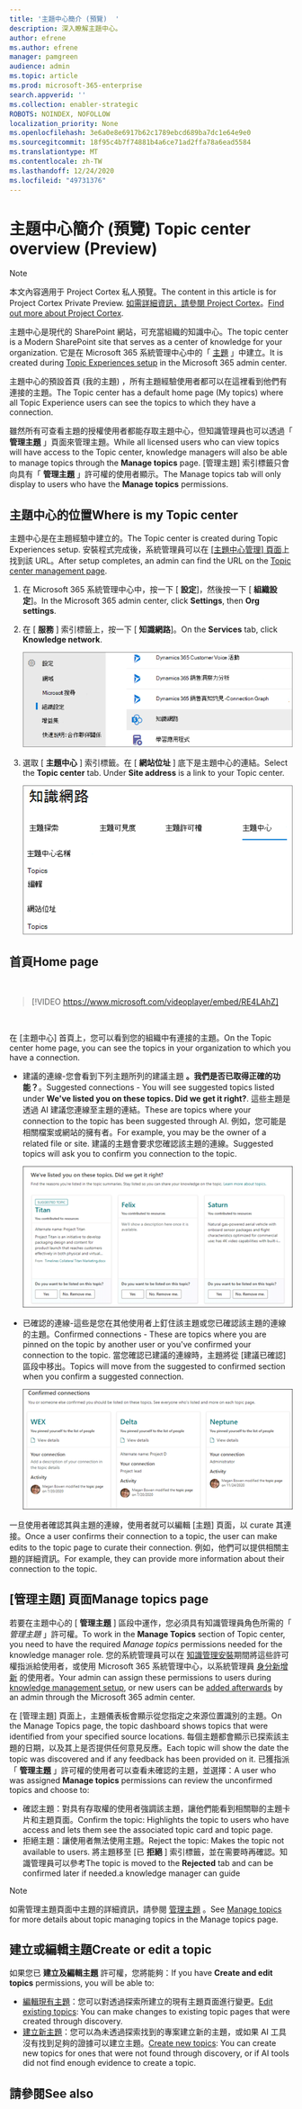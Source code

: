 ```yaml
---
title: '主題中心簡介 (預覽)  '
description: 深入瞭解主題中心。
author: efrene
ms.author: efrene
manager: pamgreen
audience: admin
ms.topic: article
ms.prod: microsoft-365-enterprise
search.appverid: ''
ms.collection: enabler-strategic
ROBOTS: NOINDEX, NOFOLLOW
localization_priority: None
ms.openlocfilehash: 3e6a0e8e6917b62c1789ebcd689ba7dc1e64e9e0
ms.sourcegitcommit: 18f95c4b7f74881b4a6ce71ad2ffa78a6ead5584
ms.translationtype: MT
ms.contentlocale: zh-TW
ms.lasthandoff: 12/24/2020
ms.locfileid: "49731376"
---
```

# <a name="topic-center-overview-preview"></a><span data-ttu-id="1ab1d-103">主題中心簡介 (預覽) </span><span class="sxs-lookup"><span data-stu-id="1ab1d-103">Topic center overview (Preview)</span></span>

> [!Note] 
> <span data-ttu-id="1ab1d-104">本文內容適用于 Project Cortex 私人預覽。</span><span class="sxs-lookup"><span data-stu-id="1ab1d-104">The content in this article is for Project Cortex Private Preview.</span></span> <span data-ttu-id="1ab1d-105">[如需詳細資訊，請參閱 Project Cortex](https://aka.ms/projectcortex)。</span><span class="sxs-lookup"><span data-stu-id="1ab1d-105">[Find out more about Project Cortex](https://aka.ms/projectcortex).</span></span>

<span data-ttu-id="1ab1d-106">主題中心是現代的 SharePoint 網站，可充當組織的知識中心。</span><span class="sxs-lookup"><span data-stu-id="1ab1d-106">The topic center is a Modern SharePoint site that serves as a center of knowledge for your organization.</span></span> <span data-ttu-id="1ab1d-107">它是在 Microsoft 365 系統管理中心中的「 [主題](set-up-topic-experiences.md) 」中建立。</span><span class="sxs-lookup"><span data-stu-id="1ab1d-107">It is created during [Topic Experiences setup](set-up-topic-experiences.md) in the Microsoft 365 admin center.</span></span>

<span data-ttu-id="1ab1d-108">主題中心的預設首頁 (我的主題) ，所有主題經驗使用者都可以在這裡看到他們有連接的主題。</span><span class="sxs-lookup"><span data-stu-id="1ab1d-108">The Topic center has a default home page (My topics) where all Topic Experience users can see the topics to which they have a connection.</span></span> 

<span data-ttu-id="1ab1d-109">雖然所有可查看主題的授權使用者都能存取主題中心，但知識管理員也可以透過「 **管理主題** 」頁面來管理主題。</span><span class="sxs-lookup"><span data-stu-id="1ab1d-109">While all licensed users who can view topics will have access to the Topic center, knowledge managers will also be able to manage topics through the **Manage topics** page.</span></span> <span data-ttu-id="1ab1d-110">[管理主題] 索引標籤只會向具有「 **管理主題** 」許可權的使用者顯示。</span><span class="sxs-lookup"><span data-stu-id="1ab1d-110">The Manage topics tab will only display to users who have the **Manage topics** permissions.</span></span> 

## <a name="where-is-my-topic-center"></a><span data-ttu-id="1ab1d-111">主題中心的位置</span><span class="sxs-lookup"><span data-stu-id="1ab1d-111">Where is my Topic center</span></span>

<span data-ttu-id="1ab1d-112">主題中心是在主題經驗中建立的。</span><span class="sxs-lookup"><span data-stu-id="1ab1d-112">The Topic center is created during Topic Experiences setup.</span></span> <span data-ttu-id="1ab1d-113">安裝程式完成後，系統管理員可以在 [ [主題中心管理] 頁面](https://docs.microsoft.com/microsoft-365/knowledge/topic-experiences-administration#to-access-topics-management-settings)上找到該 URL。</span><span class="sxs-lookup"><span data-stu-id="1ab1d-113">After setup completes, an admin can find the URL on the [Topic center management page](https://docs.microsoft.com/microsoft-365/knowledge/topic-experiences-administration#to-access-topics-management-settings).</span></span>


1. <span data-ttu-id="1ab1d-114">在 Microsoft 365 系統管理中心中，按一下 [ **設定**]，然後按一下 [ **組織設定**]。</span><span class="sxs-lookup"><span data-stu-id="1ab1d-114">In the Microsoft 365 admin center, click **Settings**, then **Org settings**.</span></span>
2. <span data-ttu-id="1ab1d-115">在 [ **服務** ] 索引標籤上，按一下 [ **知識網路**]。</span><span class="sxs-lookup"><span data-stu-id="1ab1d-115">On the **Services** tab, click **Knowledge network**.</span></span>

    ![將人員連線至知識](../media/admin-org-knowledge-options-completed.png) </br>

3. <span data-ttu-id="1ab1d-117">選取 [ **主題中心** ] 索引標籤。在 [ **網站位址** ] 底下是主題中心的連結。</span><span class="sxs-lookup"><span data-stu-id="1ab1d-117">Select the **Topic center** tab. Under **Site address** is a link to your Topic center.</span></span>

    ![知識網路-設定](../media/knowledge-network-settings-topic-center.png) </br>



## <a name="home-page"></a><span data-ttu-id="1ab1d-119">首頁</span><span class="sxs-lookup"><span data-stu-id="1ab1d-119">Home page</span></span>

</br>

> [!VIDEO https://www.microsoft.com/videoplayer/embed/RE4LAhZ]  

</br>


<span data-ttu-id="1ab1d-120">在 [主題中心] 首頁上，您可以看到您的組織中有連接的主題。</span><span class="sxs-lookup"><span data-stu-id="1ab1d-120">On the Topic center home page, you can see the topics in your organization to which you have a connection.</span></span>

- <span data-ttu-id="1ab1d-121">建議的連線-您會看到下列主題所列的建議主題 **。我們是否已取得正確的功能？**。</span><span class="sxs-lookup"><span data-stu-id="1ab1d-121">Suggested connections - You will see suggested topics listed under **We've listed you on these topics. Did we get it right?**.</span></span> <span data-ttu-id="1ab1d-122">這些主題是透過 AI 建議您連線至主題的連結。</span><span class="sxs-lookup"><span data-stu-id="1ab1d-122">These are topics where your connection to the topic has been suggested through AI.</span></span> <span data-ttu-id="1ab1d-123">例如，您可能是相關檔案或網站的擁有者。</span><span class="sxs-lookup"><span data-stu-id="1ab1d-123">For example, you may be the owner of a related file or site.</span></span> <span data-ttu-id="1ab1d-124">建議的主題會要求您確認該主題的連線。</span><span class="sxs-lookup"><span data-stu-id="1ab1d-124">Suggested topics will ask you to confirm you connection to the topic.</span></span>

   ![建議的連線](../media/knowledge-management/my-topics.png) </br>
 
- <span data-ttu-id="1ab1d-126">已確認的連線-這些是您在其他使用者上釘住該主題或您已確認該主題的連線的主題。</span><span class="sxs-lookup"><span data-stu-id="1ab1d-126">Confirmed connections - These are topics where you are pinned on the topic by another user or you've confirmed your connection to the topic.</span></span> <span data-ttu-id="1ab1d-127">當您確認已建議的連線時，主題將從 [建議已確認] 區段中移出。</span><span class="sxs-lookup"><span data-stu-id="1ab1d-127">Topics will move from the suggested to confirmed section when you confirm a suggested connection.</span></span>
 
   ![已確認主題](../media/knowledge-management/my-topics-confirmed.png) </br>

<span data-ttu-id="1ab1d-129">一旦使用者確認其與主題的連線，使用者就可以編輯 [主題] 頁面，以 curate 其連接。</span><span class="sxs-lookup"><span data-stu-id="1ab1d-129">Once a user confirms their connection to a topic, the user can make edits to the topic page to curate their connection.</span></span> <span data-ttu-id="1ab1d-130">例如，他們可以提供相關主題的詳細資訊。</span><span class="sxs-lookup"><span data-stu-id="1ab1d-130">For example, they can provide more information about their connection to the topic.</span></span>


## <a name="manage-topics-page"></a><span data-ttu-id="1ab1d-131">[管理主題] 頁面</span><span class="sxs-lookup"><span data-stu-id="1ab1d-131">Manage topics page</span></span>

<span data-ttu-id="1ab1d-132">若要在主題中心的 [ **管理主題** ] 區段中運作，您必須具有知識管理員角色所需的「 *管理主題* 」許可權。</span><span class="sxs-lookup"><span data-stu-id="1ab1d-132">To work in the **Manage Topics** section of Topic center, you need to have the required *Manage topics* permissions needed for the knowledge manager role.</span></span> <span data-ttu-id="1ab1d-133">您的系統管理員可以在 [知識管理安裝](set-up-topic-experiences.md)期間將這些許可權指派給使用者，或使用 Microsoft 365 系統管理中心，以系統管理員 [身分新增新](topic-experiences-knowledge-rules.md) 的使用者。</span><span class="sxs-lookup"><span data-stu-id="1ab1d-133">Your admin can assign these permissions to users during [knowledge management setup](set-up-topic-experiences.md), or new users can be [added afterwards](topic-experiences-knowledge-rules.md) by an admin through the Microsoft 365 admin center.</span></span>

<span data-ttu-id="1ab1d-134">在 [管理主題] 頁面上，主題儀表板會顯示從您指定之來源位置識別的主題。</span><span class="sxs-lookup"><span data-stu-id="1ab1d-134">On the Manage Topics page, the topic dashboard shows topics that were identified from your specified source locations.</span></span> <span data-ttu-id="1ab1d-135">每個主題都會顯示已探索該主題的日期，以及其上是否提供任何意見反應。</span><span class="sxs-lookup"><span data-stu-id="1ab1d-135">Each topic will show the date the topic was discovered and if any feedback has been provided on it.</span></span> <span data-ttu-id="1ab1d-136">已獲指派「 **管理主題** 」許可權的使用者可以查看未確認的主題，並選擇：</span><span class="sxs-lookup"><span data-stu-id="1ab1d-136">A user who was assigned **Manage topics** permissions can review the unconfirmed topics and choose to:</span></span>
- <span data-ttu-id="1ab1d-137">確認主題：對具有存取權的使用者強調該主題，讓他們能看到相關聯的主題卡片和主題頁面。</span><span class="sxs-lookup"><span data-stu-id="1ab1d-137">Confirm the topic: Highlights the topic to users who have access and lets them see the associated topic card and topic page.</span></span>
- <span data-ttu-id="1ab1d-138">拒絕主題：讓使用者無法使用主題。</span><span class="sxs-lookup"><span data-stu-id="1ab1d-138">Reject the topic: Makes the topic not available to users.</span></span> <span data-ttu-id="1ab1d-139">將主題移至 [已 **拒絕** ] 索引標籤，並在需要時再確認。知識管理員可以參考</span><span class="sxs-lookup"><span data-stu-id="1ab1d-139">The topic is moved to the **Rejected** tab and can be confirmed later if needed.a knowledge manager can guide</span></span> 

> [!Note] 
> <span data-ttu-id="1ab1d-140">如需管理主題頁面中主題的詳細資訊，請參閱 [管理主題](manage-topics.md) 。</span><span class="sxs-lookup"><span data-stu-id="1ab1d-140">See [Manage topics](manage-topics.md) for more details about topic managing topics in the Manage topics page.</span></span>


## <a name="create-or-edit-a-topic"></a><span data-ttu-id="1ab1d-141">建立或編輯主題</span><span class="sxs-lookup"><span data-stu-id="1ab1d-141">Create or edit a topic</span></span>

<span data-ttu-id="1ab1d-142">如果您已 **建立及編輯主題** 許可權，您將能夠：</span><span class="sxs-lookup"><span data-stu-id="1ab1d-142">If you have **Create and edit topics** permissions, you will be able to:</span></span>

- <span data-ttu-id="1ab1d-143">[編輯現有主題](edit-a-topic.md)：您可以對透過探索所建立的現有主題頁面進行變更。</span><span class="sxs-lookup"><span data-stu-id="1ab1d-143">[Edit existing topics](edit-a-topic.md): You can make changes to existing topic pages that were created through discovery.</span></span>
- <span data-ttu-id="1ab1d-144">[建立新主題](create-a-topic.md)：您可以為未透過探索找到的專案建立新的主題，或如果 AI 工具沒有找到足夠的證據可以建立主題。</span><span class="sxs-lookup"><span data-stu-id="1ab1d-144">[Create new topics](create-a-topic.md): You can create new topics for ones that were not found through discovery, or if AI tools did not find enough evidence to create a topic.</span></span>






## <a name="see-also"></a><span data-ttu-id="1ab1d-145">請參閱</span><span class="sxs-lookup"><span data-stu-id="1ab1d-145">See also</span></span>



  






